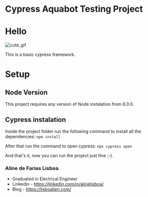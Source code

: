 # Cypress Aquabot Testing Project
# Hello
![cute_gif](https://media1.giphy.com/media/26BkNnO2qmCWTQuac/giphy.gif?cid=ecf05e47zkxwq505kfkwcu7co31q8mxy5wj9r14ivngxxxnp&rid=giphy.gif&ct=g)

This is a basic cypress framework.

# Setup

## Node Version
This project requires any version of Node instalation from 8.0.0.

## Cypress instalation
Inside the project folder run the following command to install all the dependencies:
``npm install``

After that run the command to open cypress:
``npx cypress open``

And that's it, now you can run the project just fine ;-).

### Aline de Farias Lisboa
* Graduated in Electrical Engineer
* Linkedin - https://linkedin.com/in/alinelisboa/
* Blog - https://lisboalien.com/ 
